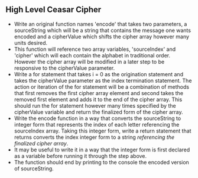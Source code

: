 ## High Level Ceasar Cipher

* Write an original function names 'encode' that takes two parameters, a sourceString which will be a string that contains the message one wants encoded and a cipherValue which shifts the cipher array however many units desired.
* This function will reference two array variables, 'sourceIndex' and 'cipher' which will each contain the alphabet in traditional order. However the cipher array will be modified in a later step to be responsive to the cipherValue parameter.
* Write a for statement that takes i = 0 as the origination statement and takes the cipherValue parameter as the index termination statement. The action or iteration of the for statement will be a combination of methods that first removes the first cipher array element and second takes the removed first element and adds it to the end of the cipher array. This should run the for statement however many times specified by the cipherValue variable and return the finalized form of the cipher array.
* Write the encode function in a way that converts the sourceString to integer form that represents the index of each letter referencing the sourceIndex array. Taking this integer form, write a return statement that returns converts the index integer form to a string _referencing the finalized cipher array_.
* It may be useful to write it in a way that the integer form is first declared as a variable before running it through the step above.
* The function should end by printing to the console the encoded version of sourceString.
